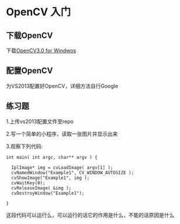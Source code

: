 # OpenCV 入门


## 下载OpenCV


下载[OpenCV3.0 for Windwos](http://opencv.org/downloads.html)

## 配置OpenCV

为VS2013配置好OpenCV，详细方法自行Google

## 练习题

1.上传vs2013配置文件至repo

2.写一个简单的小程序，读取一张图片并显示出来

3.观察下列代码:

```
int main( int argc, char** argv ) {

  IplImage* img = cvLoadImage( argv[1] );
  cvNamedWindow("Example1", CV_WINDOW_AUTOSIZE );
  cvShowImage("Example1", img );
  cvWaitKey(0);
  cvReleaseImage( &img );
  cvDestroyWindow("Example1");

}
```
这段代码可以运行么，可以运行的话它的作用是什么，不能的话原因是什么

